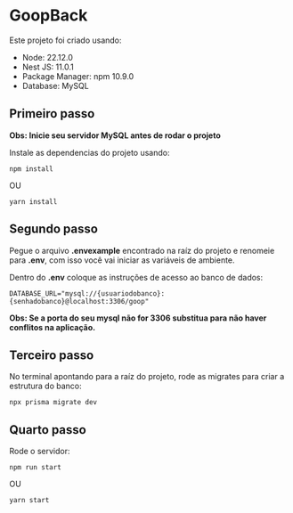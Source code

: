 # GoopBack

Este projeto foi criado usando:

- Node: 22.12.0
- Nest JS: 11.0.1
- Package Manager: npm 10.9.0
- Database: MySQL

## Primeiro passo

**Obs: Inicie seu servidor MySQL antes de rodar o projeto**

Instale as dependencias do projeto usando:

```
npm install
```

OU

```
yarn install
```

## Segundo passo

Pegue o arquivo **.envexample** encontrado na raíz do projeto e renomeie para **.env**, com isso você vai iniciar as variáveis de ambiente.

Dentro do **.env** coloque as instruções de acesso ao banco de dados:

```
DATABASE_URL="mysql://{usuariodobanco}:{senhadobanco}@localhost:3306/goop"
```

**Obs: Se a porta do seu mysql não for 3306 substitua para não haver conflitos na aplicação.**

## Terceiro passo

No terminal apontando para a raíz do projeto, rode as migrates para criar a estrutura do banco:

```
npx prisma migrate dev 
```

## Quarto passo

Rode o servidor:

```
npm run start
```
OU
```
yarn start
```